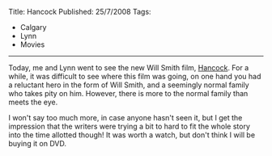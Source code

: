 Title: Hancock
Published: 25/7/2008
Tags:
- Calgary
- Lynn
- Movies
---

Today, me and Lynn went to see the new Will Smith film, [Hancock](http://www.imdb.com/title/tt0448157/). For a while, it was difficult to see where this film was going, on one hand you had a reluctant hero in the form of Will Smith, and a seemingly normal family who takes pity on him. However, there is more to the normal family than meets the eye.

I won't say too much more, in case anyone hasn't seen it, but I get the impression that the writers were trying a bit to hard to fit the whole story into the time allotted though! It was worth a watch, but don't think I will be buying it on DVD.

